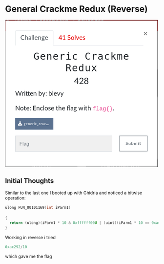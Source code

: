 # General Crackme Redux (Reverse)

![Title](images/title.png)

## Initial Thoughts

Similar to the last one I booted up with Ghidria and noticed a bitwise operation:

```c
ulong FUN_00101169(int iParm1)

{
  return (ulong)(iParm1 * 10 & 0xffffff00U | (uint)(iParm1 * 10 == 0xac292));
}
```
Working in reverse i tried
```python
0xac292/10
```
which gave me the flag
